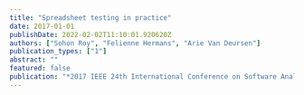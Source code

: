 ```yaml
---
title: "Spreadsheet testing in practice"
date: 2017-01-01
publishDate: 2022-02-02T11:10:01.920620Z
authors: ["Sohon Roy", "Felienne Hermans", "Arie Van Deursen"]
publication_types: ["1"]
abstract: ""
featured: false
publication: "*2017 IEEE 24th International Conference on Software Analysis, Evolution and Reengineering (SANER)*"
---
```


